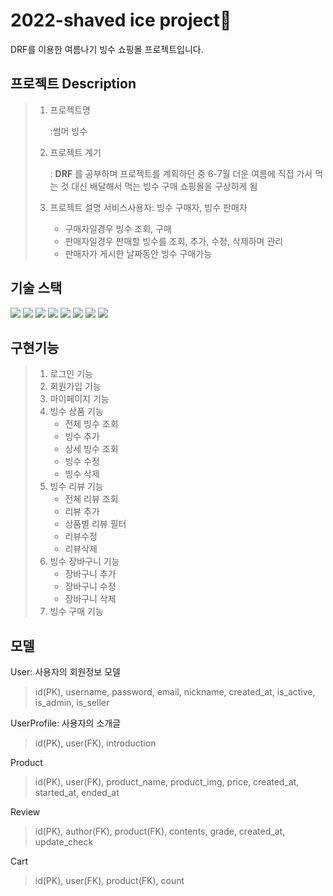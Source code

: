  

# 2022-shaved ice project🍨

DRF를 이용한 여름나기 빙수 쇼핑몰 프로젝트입니다.

			
			

## 프로젝트 Description

> 1. 프로젝트명
>
>      :썸머 빙수 
>
 >2. 프로젝트 계기
 >
>      : **DRF** 를 공부하며 프로젝트를 계획하던 중 6-7월 더운 여름에 직접 가서 먹는 것 대신 배달해서 먹는 빙수 구매 쇼핑몰을 구상하게 됨
>
>3. 프로젝트 설명
 >  서비스사용자: 빙수 구매자, 빙수 판매자
  >    - 구매자일경우 빙수 조회, 구매
  >    - 판매자일경우 판매할 빙수를 조회, 추가, 수정, 삭제하며 관리
  >    - 판매자가 게시한 날짜동안 빙수 구매가능

> 
  
## 기술 스택

 <img src="https://img.shields.io/badge/python-3776AB?style=for-the-badge&logo=python&logoColor=yellow"> <img src="https://img.shields.io/badge/Django-092E20?style=for-the-badge&logo=django&logoColor=white">
<img src="https://img.shields.io/badge/Mysql-4479A1?style=for-the-badge&logo=mysql&logoColor=white">
 <img src="https://img.shields.io/badge/github-181717?style=for-the-badge&logo=github&logoColor=white">
  <img src="https://img.shields.io/badge/git-F05032?style=for-the-badge&logo=git&logoColor=white">
 <img src="https://img.shields.io/badge/bootstrap-7952B3?style=for-the-badge&logo=bootstrap&logoColor=white">
 <img src="https://img.shields.io/badge/postman-FF6C37?style=for-the-badge&logo=postman&logoColor=white">
  <img src="https://img.shields.io/badge/notion-000000?style=for-the-badge&logo=notion&logoColor=white">


## 구현기능

> 1. 로그인 기능
> 2. 회원가입 기능
> 3. 마이페이지 기능
> 4. 빙수 상품 기능
>    -  전체 빙수 조회 
>    -  빙수 추가 
>    - 상세 빙수 조회 
>    - 빙수 수정
>    - 빙수 삭제
>5. 빙수 리뷰 기능
>    -  전체 리뷰 조회
>    -  리뷰 추가
>    - 상품별 리뷰 필터
>    - 리뷰수정
>    -  리뷰삭제
>6. 빙수 장바구니 기능
>    - 장바구니 추가
>    - 장바구니 수정
>    - 장바구니 삭제
>7. 빙수 구매 기능
	

## 모델

User: 사용자의 회원정보 모델
> id(PK), username, password, email, nickname, created_at, is_active, is_admin, is_seller

UserProfile: 사용자의 소개글
> id(PK), user(FK), introduction

Product
>id(PK), user(FK), product_name, product_img, price, created_at, started_at, ended_at

Review
>id(PK), author(FK), product(FK), contents, grade, created_at, update_check

Cart
>id(PK), user(FK), product(FK), count
